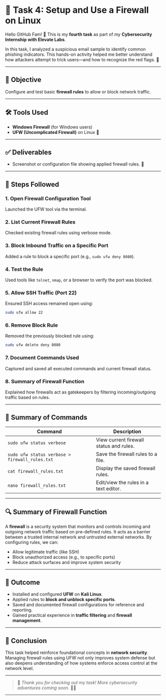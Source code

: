 # 🚀 **Task 4: Setup and Use a Firewall on Linux**

Hello GitHub Fam! 👋
This is my **fourth task** as part of my **Cybersecurity Internship with Elevate Labs**.

In this task, I analyzed a suspicious email sample to identify common phishing indicators. This hands-on activity helped me better understand how attackers attempt to trick users—and how to recognize the red flags. 🎯

---

## 🎯 Objective

Configure and test basic **firewall rules** to allow or block network traffic.

---

## 🛠️ Tools Used

* **Windows Firewall** (for Windows users)
* **UFW (Uncomplicated Firewall)** on Linux 🐧

---

## ✅ Deliverables

* Screenshot or configuration file showing applied firewall rules. 📸

---

## 🔧 Steps Followed

### 1. Open Firewall Configuration Tool

Launched the UFW tool via the terminal.

### 2. List Current Firewall Rules

Checked existing firewall rules using verbose mode.

### 3. Block Inbound Traffic on a Specific Port

Added a rule to block a specific port (e.g., `sudo ufw deny 8080`).

### 4. Test the Rule

Used tools like `telnet`, `nmap`, or a browser to verify the port was blocked.

### 5. Allow SSH Traffic (Port 22)

Ensured SSH access remained open using:

```bash
sudo ufw allow 22
```

### 6. Remove Block Rule

Removed the previously blocked rule using:

```bash
sudo ufw delete deny 8080
```

### 7. Document Commands Used

Captured and saved all executed commands and current firewall status.

### 8. Summary of Firewall Function

Explained how firewalls act as gatekeepers by filtering incoming/outgoing traffic based on rules.

---

## 📑 Summary of Commands

| Command                                        | Description                             |
| ---------------------------------------------- | --------------------------------------- |
| `sudo ufw status verbose`                      | View current firewall status and rules. |
| `sudo ufw status verbose > firewall_rules.txt` | Save the firewall rules to a file.      |
| `cat firewall_rules.txt`                       | Display the saved firewall rules.       |
| `nano firewall_rules.txt`                      | Edit/view the rules in a text editor.   |

---

## 🔍 Summary of Firewall Function

A **firewall** is a security system that monitors and controls incoming and outgoing network traffic based on pre-defined rules. It acts as a barrier between a trusted internal network and untrusted external networks. By configuring rules, we can:

* Allow legitimate traffic (like SSH)
* Block unauthorized access (e.g., to specific ports)
* Reduce attack surfaces and improve system security

---

## 📝 Outcome

* Installed and configured **UFW** on **Kali Linux**.
* Applied rules to **block and unblock specific ports**.
* Saved and documented firewall configurations for reference and reporting.
* Gained practical experience in **traffic filtering** and **firewall management**.

---

## 🎉 Conclusion

This task helped reinforce foundational concepts in **network security**. Managing firewall rules using UFW not only improves system defense but also deepens understanding of how systems enforce access control at the network level.

---

> 📁 *Thank you for checking out my task! More cybersecurity adventures coming soon.* 🔐✨

---
